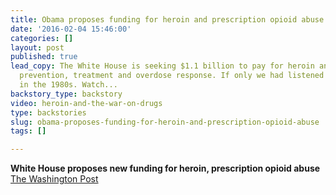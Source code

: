 ```yaml
---
title: Obama proposes funding for heroin and prescription opioid abuse
date: '2016-02-04 15:46:00'
categories: []
layout: post
published: true
lead_copy: The White House is seeking $1.1 billion to pay for heroin and opioid addiction
  prevention, treatment and overdose response. If only we had listened to Kurt Schmoke
  in the 1980s. Watch...
backstory_type: backstory
video: heroin-and-the-war-on-drugs
type: backstories
slug: obama-proposes-funding-for-heroin-and-prescription-opioid-abuse
tags: []

---
```

**White House proposes new funding for heroin, prescription opioid abuse**
[The Washington Post](http://www.usatoday.com/story/news/nation/2016/02/02/white-house-proposes-new-funding-heroin-prescription-opioid-abuse/79691728/)

